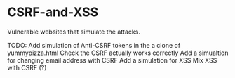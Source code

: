 # CSRF-and-XSS
Vulnerable websites that simulate the attacks.

TODO:
Add simulation of Anti-CSRF tokens in the a clone of yummypizza.html
Check the CSRF actually works correctly
Add a simualtion for changing email address with CSRF
Add a simulation for XSS
Mix XSS with CSRF (?)
